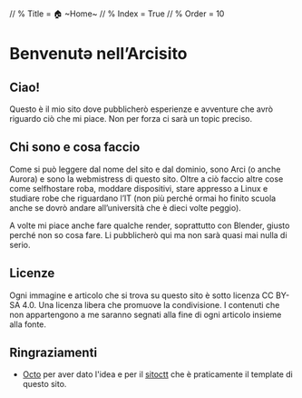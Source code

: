 // % Title = 🏠 ~Home~
// % Index = True
// % Order = 10

# Benvenutə nell’Arcisito

## Ciao!

Questo è il mio sito dove pubblicherò esperienze e avventure che avrò riguardo ciò che mi piace. Non per forza ci sarà un topic preciso.

## Chi sono e cosa faccio

Come si può leggere dal nome del sito e dal dominio, sono Arci (o anche Aurora) e sono la webmistress di questo sito. Oltre a ciò faccio altre cose come selfhostare roba, moddare dispositivi, stare appresso a Linux e studiare robe che riguardano l’IT (non più perché ormai ho finito scuola anche se dovrò andare all’università che è dieci volte peggio).

A volte mi piace anche fare qualche render, soprattutto con Blender, giusto perché non so cosa fare. Li pubblicherò qui ma non sarà quasi mai nulla di serio.

## Licenze

Ogni immagine e articolo che si trova su questo sito è sotto licenza CC BY-SA 4.0. Una licenza libera che promuove la condivisione. I contenuti che non appartengono a me saranno segnati alla fine di ogni articolo insieme alla fonte.

## Ringraziamenti

* [Octo](https://mastodon.uno/@octo) per aver dato l'idea e per il [sitoctt](https://gitlab.com/octtspacc/sitoctt) che è praticamente il template di questo sito.
